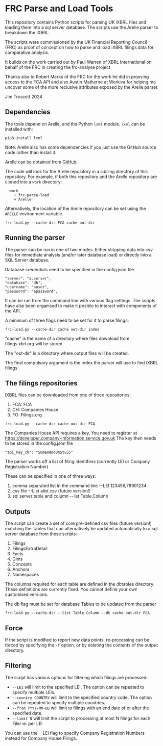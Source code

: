 # FRC Parse and Load Tools

This repository contains Python scripts for parsing UK iXBRL files and loading
them into a sql server database. The scripts use the Arelle parser to breakdown the iXBRL.

The scripts were commissioned by the UK Financial Reporting Council (FRC) as proof of concept on
how to parse and load iXBRL filings data for comparative analysis.

It builds on the work carried out by Paul Warren of XBRL International on behalf of
the FRC in creating the frc-analyse project.

Thanks also to Robert Marks of the FRC for the work he did in prooving access to the FCA API
and also Austin Matherne at Workiva for helping me uncover some of the more reclusive attributes
exposed by the Arelle parser.

Jim Truscott 2024

## Dependencies

The tools depend on Arelle, and the Python `lxml` module.  `lxml` can
be installed with:

```
pip3 install lxml
```

Note: Arelle also has some dependencies if you just use the GitHub source code rather than install it.

Arelle can be obtained from [GitHub](https://github.com/Arelle/Arelle).

The code will look for the Arelle repository in a sibiling directory of this
repository.  For example, if both this repository and the Arelle repository are
cloned into a `work` directory:

```
  work
    + frc-parse-load
    + Arelle
```

Alternatively, the location of the Arelle repository can be set using the
`ARELLE` environment variable.

```
frc-load.py --cache-dir FCA cache out-dir
```

## Running the parser

The parser can be run in one of two modes. Either stripping data into csv files for
immediate analysis (and/or later database load) or directly into a SQL Server database.

Database credentials need to be specified in the config.json file.

```
"server": "a.server",
"database": "db",
"username": "auser",
"password": "apassword",
```

It can be run from the command line with various flag settings. The scripts have also
been organised to make it posible to interact with components of the API.

A minimum of three flags need to be set for it to parse filings:

```
frc-load.py --cache-dir cache out-dir index
```

"cache" is the name of a directory where files download from filings.xbrl.org will be stored.

The "out-dir" is a directory where output files will be created.

The final compulsory argument is the index the parser will use to find iXBRL filings


## The filings repositories

iXBRL files can be downloaded from one of three repositories:

1. FCA: FCA
2. CH: Companies House
3. FO: Filings.org

```
frc-load.py --cache-dir cache out-dir FCA
```

The Companies House API requires a key. You need to register at <https://developer.company-information.service.gov.uk>
The key then needs to be stored in the config.json file

```
"api_key_ch": "S0meR8nd0mStu55"
```

The parser works off a list of filing identifiers (currently LEI or Company Registration Number)

These can be specified in one of three ways:

1. comma separated list in the command line --LEI 123456,78901234
2. csv file --List alist.csv (future version!)
3. sql server table and column --list Table.Column


## Outputs

The script can create a set of core pre-defined csv files (future version!) matching the Tables 
that can alternatively be updated automatically to a sql server database from these scripts:

1. Filings
2. FilingsExtraDetail
3. Facts
4. Dims
5. Concepts
6. Anchors
7. Namespaces

The columns required for each table are defined in the dbtables directory. These definitions are currently fixed.
You cannot define your own customised versions.

The db flag must be set for database Tables to be updated from the parser

```
frc-load.py --cache-dir --list Table.Column --db cache out-dir FCA
```

## Force

If the script is modified to report new data points, re-processing can be
forced by specifying the `-f` option, or by deleting the contents of the output
directory.


## Filtering

The script has various options for filtering which filings are processed:

* `--LEI` will limit to the specified LEI.  The option can be repeated to specify multiple LEIs.
* `--country COUNTRY` will limit to the specified country code.  The option can be repeated to specify multiple countries.
* `--from YYYY-MM-DD` will limit to filings with an end date of or after the specified date.
* `--limit N` will limit the script to processing at most N filings for each Filer ie. per LEI 

You can use the --LEI flag to specify Company Registration Numbers instead for Company House Filings.

